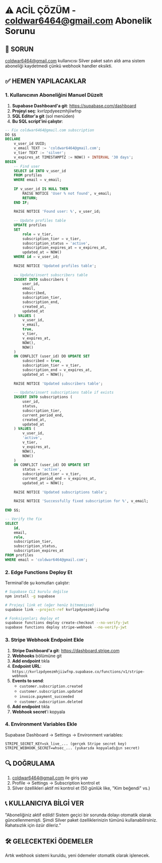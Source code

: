 # ⚠️ ACİL ÇÖZÜM - coldwar6464@gmail.com Abonelik Sorunu

## 🚨 SORUN
coldwar6464@gmail.com kullanıcısı Silver paket satın aldı ama sistem aboneliği kaydetmedi çünkü webhook handler eksikti.

## ✅ HEMEN YAPILACAKLAR

### 1. Kullanıcının Aboneliğini Manuel Düzelt

1. **Supabase Dashboard'a git**: https://supabase.com/dashboard
2. **Projeyi seç**: kvrlzpdyeezmhjiiwfnp 
3. **SQL Editor'a git** (sol menüden)
4. **Bu SQL script'ini çalıştır**:

```sql
-- Fix coldwar6464@gmail.com subscription
DO $$
DECLARE
    v_user_id UUID;
    v_email TEXT := 'coldwar6464@gmail.com';
    v_tier TEXT := 'silver';
    v_expires_at TIMESTAMPTZ := NOW() + INTERVAL '30 days';
BEGIN
    -- Find user
    SELECT id INTO v_user_id 
    FROM profiles 
    WHERE email = v_email;
    
    IF v_user_id IS NULL THEN
        RAISE NOTICE 'User % not found', v_email;
        RETURN;
    END IF;
    
    RAISE NOTICE 'Found user: %', v_user_id;
    
    -- Update profiles table
    UPDATE profiles
    SET 
        role = v_tier,
        subscription_tier = v_tier,
        subscription_status = 'active',
        subscription_expires_at = v_expires_at,
        updated_at = NOW()
    WHERE id = v_user_id;
    
    RAISE NOTICE 'Updated profiles table';
    
    -- Update/insert subscribers table
    INSERT INTO subscribers (
        user_id,
        email,
        subscribed,
        subscription_tier,
        subscription_end,
        created_at,
        updated_at
    ) VALUES (
        v_user_id,
        v_email,
        true,
        v_tier,
        v_expires_at,
        NOW(),
        NOW()
    )
    ON CONFLICT (user_id) DO UPDATE SET
        subscribed = true,
        subscription_tier = v_tier,
        subscription_end = v_expires_at,
        updated_at = NOW();
    
    RAISE NOTICE 'Updated subscribers table';
    
    -- Update/insert subscriptions table if exists
    INSERT INTO subscriptions (
        user_id,
        status,
        subscription_tier,
        current_period_end,
        created_at,
        updated_at
    ) VALUES (
        v_user_id,
        'active',
        v_tier,
        v_expires_at,
        NOW(),
        NOW()
    )
    ON CONFLICT (user_id) DO UPDATE SET
        status = 'active',
        subscription_tier = v_tier,
        current_period_end = v_expires_at,
        updated_at = NOW();
    
    RAISE NOTICE 'Updated subscriptions table';
    
    RAISE NOTICE 'Successfully fixed subscription for %', v_email;
    
END $$;

-- Verify the fix
SELECT 
    id,
    email,
    role,
    subscription_tier,
    subscription_status,
    subscription_expires_at
FROM profiles 
WHERE email = 'coldwar6464@gmail.com';
```

### 2. Edge Functions Deploy Et

Terminal'de şu komutları çalıştır:

```bash
# Supabase CLI kurulu değilse
npm install -g supabase

# Projeyi link et (eğer henüz bitmemişse)
supabase link --project-ref kvrlzpdyeezmhjiiwfnp

# Fonksiyonları deploy et
supabase functions deploy create-checkout --no-verify-jwt
supabase functions deploy stripe-webhook --no-verify-jwt
```

### 3. Stripe Webhook Endpoint Ekle

1. **Stripe Dashboard'a git**: https://dashboard.stripe.com
2. **Webhooks** bölümüne git
3. **Add endpoint** tıkla
4. **Endpoint URL**: `https://kvrlzpdyeezmhjiiwfnp.supabase.co/functions/v1/stripe-webhook`
5. **Events to send**:
   - `customer.subscription.created`
   - `customer.subscription.updated` 
   - `invoice.payment_succeeded`
   - `customer.subscription.deleted`
6. **Add endpoint** tıkla
7. **Webhook secret**'i kopyala

### 4. Environment Variables Ekle

Supabase Dashboard → Settings → Environment variables:

```
STRIPE_SECRET_KEY=sk_live_... (gerçek Stripe secret key)
STRIPE_WEBHOOK_SECRET=whsec_... (yukarıda kopyaladığın secret)
```

## 🔍 DOĞRULAMA

1. coldwar6464@gmail.com ile giriş yap
2. Profile → Settings → Subscription kontrol et
3. Silver özellikleri aktif mi kontrol et (50 günlük like, "Kim beğendi" vs.)

## 📞 KULLANICIYA BİLGİ VER

"Aboneliğiniz aktif edildi! Sistem geçici bir sorunda dolayı otomatik olarak güncellenmemişti. Şimdi Silver paket özelliklerinizin tümünü kullanabilirsiniz. Rahatsızlık için özür dileriz."

## 🛠️ GELECEKTEKİ ÖDEMELER

Artık webhook sistemi kuruldu, yeni ödemeler otomatik olarak işlenecek.